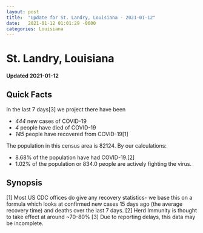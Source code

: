```yaml
---
layout: post
title:  "Update for St. Landry, Louisiana - 2021-01-12"
date:   2021-01-12 01:01:29 -0600
categories: Louisiana
---
```


# St. Landry, Louisiana
#### Updated 2021-01-12

## Quick Facts

In the last 7 days[3] we project there have been
- *444* new cases of COVID-19
- *4* people have died of COVID-19
- *145* people have recovered from COVID-19[1]

The population in this census area is 82124. By our calculations:
- 8.68% of the population have had COVID-19.[2]
- 1.02% of the population or 834.0 people are actively fighting the virus.

## Synopsis




[1] Most US CDC offices do give any recovery statistics- we base this on a formula which looks at confirmed new cases
15 days ago (the average recovery time) and deaths over the last 7 days.
[2] Herd Immunity is thought to take effect at around ~70-80%
[3] Due to reporting delays, this data may be incomplete. 
    
